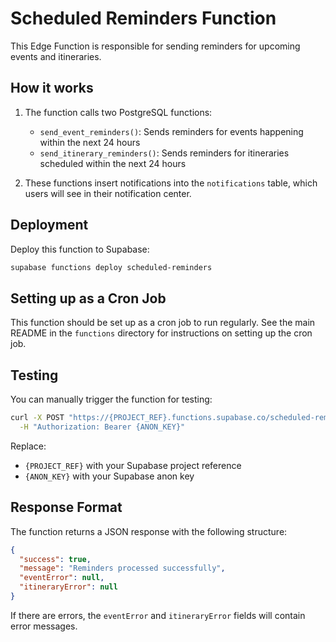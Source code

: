 # Scheduled Reminders Function

This Edge Function is responsible for sending reminders for upcoming events and itineraries.

## How it works

1. The function calls two PostgreSQL functions:
   - `send_event_reminders()`: Sends reminders for events happening within the next 24 hours
   - `send_itinerary_reminders()`: Sends reminders for itineraries scheduled within the next 24 hours

2. These functions insert notifications into the `notifications` table, which users will see in their notification center.

## Deployment

Deploy this function to Supabase:

```bash
supabase functions deploy scheduled-reminders
```

## Setting up as a Cron Job

This function should be set up as a cron job to run regularly. See the main README in the `functions` directory for instructions on setting up the cron job.

## Testing

You can manually trigger the function for testing:

```bash
curl -X POST "https://{PROJECT_REF}.functions.supabase.co/scheduled-reminders" \
  -H "Authorization: Bearer {ANON_KEY}"
```

Replace:
- `{PROJECT_REF}` with your Supabase project reference
- `{ANON_KEY}` with your Supabase anon key

## Response Format

The function returns a JSON response with the following structure:

```json
{
  "success": true,
  "message": "Reminders processed successfully",
  "eventError": null,
  "itineraryError": null
}
```

If there are errors, the `eventError` and `itineraryError` fields will contain error messages.
